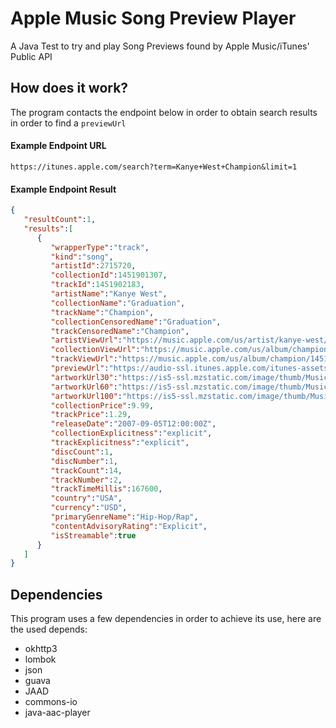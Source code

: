 # Apple Music Song Preview Player

A Java Test to try and play Song Previews found by Apple Music/iTunes' Public API

## How does it work?

The program contacts the endpoint below in order to obtain search results in order to find a ```previewUrl```

#### Example Endpoint URL

```
https://itunes.apple.com/search?term=Kanye+West+Champion&limit=1
```

#### Example Endpoint Result

```json
{
   "resultCount":1,
   "results":[
      {
         "wrapperType":"track",
         "kind":"song",
         "artistId":2715720,
         "collectionId":1451901307,
         "trackId":1451902183,
         "artistName":"Kanye West",
         "collectionName":"Graduation",
         "trackName":"Champion",
         "collectionCensoredName":"Graduation",
         "trackCensoredName":"Champion",
         "artistViewUrl":"https://music.apple.com/us/artist/kanye-west/2715720?uo=4",
         "collectionViewUrl":"https://music.apple.com/us/album/champion/1451901307?i=1451902183&uo=4",
         "trackViewUrl":"https://music.apple.com/us/album/champion/1451901307?i=1451902183&uo=4",
         "previewUrl":"https://audio-ssl.itunes.apple.com/itunes-assets/AudioPreview125/v4/3c/38/37/3c383720-5595-b91e-b9d6-8c83611673dc/mzaf_2368399614446130746.plus.aac.p.m4a",
         "artworkUrl30":"https://is5-ssl.mzstatic.com/image/thumb/Music114/v4/34/a4/b0/34a4b05d-b049-c30a-461f-3b41ef1d352f/source/30x30bb.jpg",
         "artworkUrl60":"https://is5-ssl.mzstatic.com/image/thumb/Music114/v4/34/a4/b0/34a4b05d-b049-c30a-461f-3b41ef1d352f/source/60x60bb.jpg",
         "artworkUrl100":"https://is5-ssl.mzstatic.com/image/thumb/Music114/v4/34/a4/b0/34a4b05d-b049-c30a-461f-3b41ef1d352f/source/100x100bb.jpg",
         "collectionPrice":9.99,
         "trackPrice":1.29,
         "releaseDate":"2007-09-05T12:00:00Z",
         "collectionExplicitness":"explicit",
         "trackExplicitness":"explicit",
         "discCount":1,
         "discNumber":1,
         "trackCount":14,
         "trackNumber":2,
         "trackTimeMillis":167600,
         "country":"USA",
         "currency":"USD",
         "primaryGenreName":"Hip-Hop/Rap",
         "contentAdvisoryRating":"Explicit",
         "isStreamable":true
      }
   ]
}
```

## Dependencies
This program uses a few dependencies in order to achieve its use, here are the used depends:
- okhttp3
- lombok
- json
- guava
- JAAD
- commons-io
- java-aac-player